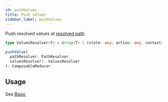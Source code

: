 ```yaml
---
id: pushValues
title: Push values
sidebar_label: pushValues
---
```


Push resolved values at [resolved path](/docs/api/pathResolver)

```ts
type ValuesResolver<T> = Array<T> | (state: any, action: any, context: object) => Array<T>;
```

```ts
pushValue(
  pathResolver: PathResolver,
  valuesResolver?: ValuesResolver
): ComposableReducer
```

## Usage

See [Basic](/docs/basic/createReducer#pushpop-values)
